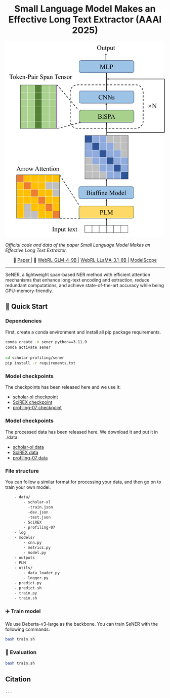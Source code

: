 <div align="center">

# Small Language Model Makes an Effective Long Text Extractor (AAAI 2025)

</div>

![image](./assets/sener.png)

*Official code and data of the paper Small Language Model Makes an Effective Long Text Extractor.*

<p align="center">
   📃 <a href="https://arxiv.org/abs/2411.02337" target="_blank"> Paper </a> | 🤗 <a href="https://huggingface.co/THUDM/webrl-glm-4-9b" target="_blank"> WebRL-GLM-4-9B </a> | <a href="https://huggingface.co/THUDM/webrl-llama-3.1-8b" target="_blank"> WebRL-LLaMA-3.1-8B </a> | <a href="https://www.modelscope.cn/collections/WebRL-77a3e54a2dde4b" target="_blank"> ModelScope </a>
</p>

***

SeNER, a lightweight span-based NER method with efficient attention mechanisms that enhance long-text encoding and extraction, reduce redundant computations, and achieve state-of-the-art accuracy while being GPU-memory-friendly. 

## 🚀 Quick Start

### Dependencies

First, create a conda environment and install all pip package requirements.

```bash
conda create -n sener python==3.11.9
conda activate sener

cd scholar-profiling/sener
pip install -r requirements.txt
```

### Model checkpoints

The checkpoints has been released here and we use it:

- [scholar-xl checkpoint](https://huggingface.co/THUDM/webrl-glm-4-9b)
- [SciREX checkpoint](https://huggingface.co/THUDM/webrl-llama-3.1-8b)
- [profiling-07 checkpoint](https://huggingface.co/THUDM/webrl-llama-3.1-70b)

### Model checkpoints

The processed data has been released here. We download it and put it in ./data:

- [scholar-xl data](https://huggingface.co/THUDM/webrl-glm-4-9b)
- [SciREX data](https://huggingface.co/THUDM/webrl-llama-3.1-8b)
- [profiling-07 data](https://huggingface.co/THUDM/webrl-llama-3.1-70b)

### File structure

You can follow a similar format for processing your data, and then go on to train your own model.

```tree
    - data/
        - scholar-xl
          -train.json
          -dev.json
          -test.json
        - SciREX
        - profiling-07
    - log
    - models/
        - cnn.py
        - metrics.py
        - model.py
    - outputs
    - PLM
    - utils/
        - data_loader.py
        - logger.py
    - predict.py
    - predict.sh
    - train.py
    - train.sh  

```

### ✈️ Train model

We use Deberta-v3-large as the backbone. You can train SeNER with the following commands:

```bash
bash train.sh
```

### 🛜 Evaluation

```bash
bash train.sh
```

## Citation
```
...
```
